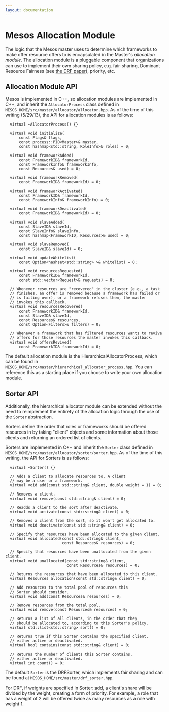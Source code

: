```yaml
---
layout: documentation
---
```


# Mesos Allocation Module

The logic that the Mesos master uses to determine which frameworks to make offer resource offers to is encapsulated in the Master's _allocation module_.  The allocation module is a pluggable component that organizations can use to implement their own sharing policy, e.g. fair-sharing, Dominant Resource Fairness (see [the DRF paper](http://www.eecs.berkeley.edu/Pubs/TechRpts/2010/EECS-2010-55.pdf)), priority, etc.

## Allocation Module API

Mesos is implemented in C++, so allocation modules are implemented in C++, and inherit the `AllocatorProcess` class defined in `MESOS_HOME/src/master/allocator/allocator.hpp`. As of the time of this writing (5/29/13), the API for allocation modules is as follows:

```
  virtual ~AllocatorProcess() {}

  virtual void initialize(
      const Flags& flags,
      const process::PID<Master>& master,
      const hashmap<std::string, RoleInfo>& roles) = 0;

  virtual void frameworkAdded(
      const FrameworkID& frameworkId,
      const FrameworkInfo& frameworkInfo,
      const Resources& used) = 0;

  virtual void frameworkRemoved(
      const FrameworkID& frameworkId) = 0;

  virtual void frameworkActivated(
      const FrameworkID& frameworkId,
      const FrameworkInfo& frameworkInfo) = 0;

  virtual void frameworkDeactivated(
      const FrameworkID& frameworkId) = 0;

  virtual void slaveAdded(
      const SlaveID& slaveId,
      const SlaveInfo& slaveInfo,
      const hashmap<FrameworkID, Resources>& used) = 0;

  virtual void slaveRemoved(
      const SlaveID& slaveId) = 0;

  virtual void updateWhitelist(
      const Option<hashset<std::string> >& whitelist) = 0;

  virtual void resourcesRequested(
      const FrameworkID& frameworkId,
      const std::vector<Request>& requests) = 0;

  // Whenever resources are "recovered" in the cluster (e.g., a task
  // finishes, an offer is removed because a framework has failed or
  // is failing over), or a framework refuses them, the master
  // invokes this callback.
  virtual void resourcesRecovered(
      const FrameworkID& frameworkId,
      const SlaveID& slaveId,
      const Resources& resources,
      const Option<Filters>& filters) = 0;

  // Whenever a framework that has filtered resources wants to revive
  // offers for those resources the master invokes this callback.
  virtual void offersRevived(
      const FrameworkID& frameworkId) = 0;
```

The default allocation module is the HierarchicalAllocatorProcess, which can be found in `MESOS_HOME/src/master/hierarchical_allocator_process.hpp`. You can reference this as a starting place if you choose to write your own allocation module.

## Sorter API

Additionally, the hierarchical allocator module can be extended without the need to reimplement the entirety of the allocation logic through the use of the `Sorter` abstraction.

Sorters define the order that roles or frameworks should be offered resources in by taking "client" objects and some information about those clients and returning an ordered list of clients.

Sorters are implemented in C++ and inherit the `Sorter` class defined in `MESOS_HOME/src/master/allocator/sorter/sorter.hpp`. As of the time of this writing, the API for Sorters is as follows:

```
  virtual ~Sorter() {}

  // Adds a client to allocate resources to. A client
  // may be a user or a framework.
  virtual void add(const std::string& client, double weight = 1) = 0;

  // Removes a client.
  virtual void remove(const std::string& client) = 0;

  // Readds a client to the sort after deactivate.
  virtual void activate(const std::string& client) = 0;

  // Removes a client from the sort, so it won't get allocated to.
  virtual void deactivate(const std::string& client) = 0;

  // Specify that resources have been allocated to the given client.
  virtual void allocated(const std::string& client,
                         const Resources& resources) = 0;

  // Specify that resources have been unallocated from the given client.
  virtual void unallocated(const std::string& client,
                           const Resources& resources) = 0;

  // Returns the resources that have been allocated to this client.
  virtual Resources allocation(const std::string& client) = 0;

  // Add resources to the total pool of resources this
  // Sorter should consider.
  virtual void add(const Resources& resources) = 0;

  // Remove resources from the total pool.
  virtual void remove(const Resources& resources) = 0;

  // Returns a list of all clients, in the order that they
  // should be allocated to, according to this Sorter's policy.
  virtual std::list<std::string> sort() = 0;

  // Returns true if this Sorter contains the specified client,
  // either active or deactivated.
  virtual bool contains(const std::string& client) = 0;

  // Returns the number of clients this Sorter contains,
  // either active or deactivated.
  virtual int count() = 0;
```

The default `Sorter` is the DRFSorter, which implements fair sharing and can be found at `MESOS_HOME/src/master/drf_sorter.hpp`.

For DRF, if weights are specified in Sorter::add, a client's share will be divided by the weight, creating a form of priority. For example, a role that has a weight of 2 will be offered twice as many resources as a role with weight 1.
